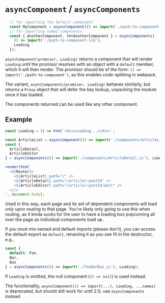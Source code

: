 # `asyncComponent` / `asyncComponents`

```javascript
  // for importing the default component
  const MyComponent = asyncComponent(() => import('./path-to-component'), Loading);
  // for importing named components
  const { AnotherComponent, YetAnotherComponent } = asyncComponents(
    () => import('./path-to-component-lib'),
    Loading
  });
```

`asyncComponent(promisor, Loading)` returns a component that will render `Loading`
until the promisor resolves with an object with a `default` member, which it will
then render.  The promisor should be of the form: `() => import('./path-to-component')`,
as this enables code-splitting in webpack.

The variant, `asyncComponents(promisor, Loading)` behaves similarly, but
returns a `Proxy` object that will defer the key lookup, unpacking the module once
it has loaded.

The components returned can be used like any other component.

## Example

```javascript
const Loading = () => html`<div>Loading...</div>`;

const ArticleList = asyncComponent(() => import('./components/ArticleList.js'), Loading);
const {
  ArticleDetail,
  ArticleEditor
} = asyncComponents(() => import('./components/ArticleDetail.js'), Loading);

render(html`
  <${Router}>
    <${ArticleList} path="/" />
    <${ArticleDetail} path="/article/:postId" />
    <${ArticleEditor} path="/article/:postId/edit" />
  <//>
`, document.body);
```

Used in this way, each page and its set of dependent components will load _only_ upon routing
to that page.  You're likely only going to use this when routing, as it kinda sucks for the user
to have a loading box popcorning all over the page as individual components load up.

If you must mix named and default imports (please don't), you can access the default export as 
`default`, renaming it as you see fit in the destructor, e.g.,

```javascript
const {
  default: Foo,
  Bar,
  Baz
} = asyncComponents(() => import('./fooBarBaz.js'), Loading);
```

If `Loading` is omitted, the null component (`() => null`) is used instead.

The functionality, `asyncComponent(() => import(...), Loading, ...names)` is deprecated, 
but should still work for until 2.0; use `asyncComponents` instead.